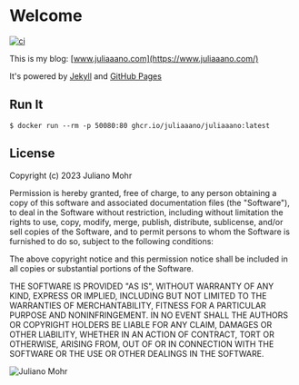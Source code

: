 # Welcome

[![ci](https://github.com/juliaaano/juliaaano/actions/workflows/ci-cd.yml/badge.svg)](https://github.com/juliaaano/juliaaano/actions/workflows/ci-cd.yml)

This is my blog: [www.juliaaano.com](https://www.juliaaano.com/)

It's powered by [Jekyll](https://jekyllrb.com/) and [GitHub Pages](https://pages.github.com/)

## Run It

```
$ docker run --rm -p 50080:80 ghcr.io/juliaaano/juliaaano:latest
```

## License

Copyright (c) 2023 Juliano Mohr

Permission is hereby granted, free of charge, to any person obtaining a copy
of this software and associated documentation files (the "Software"), to deal
in the Software without restriction, including without limitation the rights
to use, copy, modify, merge, publish, distribute, sublicense, and/or sell
copies of the Software, and to permit persons to whom the Software is
furnished to do so, subject to the following conditions:

The above copyright notice and this permission notice shall be included in all
copies or substantial portions of the Software.

THE SOFTWARE IS PROVIDED "AS IS", WITHOUT WARRANTY OF ANY KIND, EXPRESS OR
IMPLIED, INCLUDING BUT NOT LIMITED TO THE WARRANTIES OF MERCHANTABILITY,
FITNESS FOR A PARTICULAR PURPOSE AND NONINFRINGEMENT. IN NO EVENT SHALL THE
AUTHORS OR COPYRIGHT HOLDERS BE LIABLE FOR ANY CLAIM, DAMAGES OR OTHER
LIABILITY, WHETHER IN AN ACTION OF CONTRACT, TORT OR OTHERWISE, ARISING FROM,
OUT OF OR IN CONNECTION WITH THE SOFTWARE OR THE USE OR OTHER DEALINGS IN THE
SOFTWARE.

![Juliano Mohr](./source/favicon.ico)
